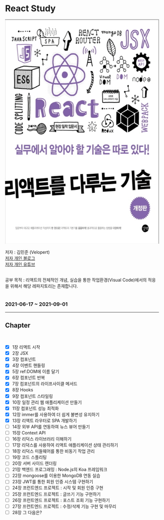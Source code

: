 # **React Study**

<p align="center">

<img src="https://github.com/dudwns9331/ReactStudy/blob/master/images/book.png" width="573px" height="735px">

</p>

저자 : 김민준 (Velopert)
<br>
[저자 개인 블로그](https://velopert.com/)
<br>
[저자 개인 유튜브](https://www.youtube.com/channel/UCmMgRlN-3GKQ_CH7cOtLdvg)

<br>
공부 목적 : 리액트의 전체적인 개념, 실습을 통한 작업환경(Visual Code)에서의 적응을 위해서 해당 레파지토리는 존재합니다.

<br>
<br>

### 2021-06-17 ~ 2021-09-01

---

## Chapter

<br/>

- [x] 1장 리액트 시작
- [x] 2장 JSX
- [x] 3장 컴포넌트
- [x] 4장 이벤트 핸들링
- [x] 5장 ref:DOM에 이름 달기
- [x] 6장 컴포넌트 반복
- [x] 7장 컴포넌트의 라이프사이클 메서드
- [x] 8장 Hooks
- [x] 9장 컴포넌트 스타일링
- [x] 10장 일정 관리 웹 애플리케이션 만들기
- [x] 11장 컴포넌트 성능 최적화
- [x] 12장 immer를 사용하여 더 쉽게 불변성 유지하기
- [x] 13장 리액트 라우터로 SPA 개발하기
- [ ] 14장 외부 API를 연동하여 뉴스 뷰어 만들기
- [ ] 15장 Context API
- [ ] 16장 리덕스 라이브러리 이해하기
- [ ] 17장 리덕스를 사용하여 리액트 애플리케이션 상태 관리하기
- [ ] 18장 리덕스 미들웨어를 통한 비동기 작업 관리
- [ ] 19장 코드 스플리팅
- [ ] 20장 서버 사이드 렌더링
- [ ] 21장 백엔드 프로그래밍 : Node.js의 Koa 프레임워크
- [ ] 22장 mongoose를 이용한 MongoDB 연동 실습
- [ ] 23장 JWT를 통한 회원 인증 시스템 구현하기
- [ ] 24장 프런트엔드 프로젝트 : 시작 및 회원 인증 구현
- [ ] 25장 프런트엔드 프로젝트 : 글쓰기 기능 구현하기
- [ ] 26장 프런트엔드 프로젝트 : 포스트 조회 기능 구현하기
- [ ] 27장 프런트엔드 프로젝트 : 수정/삭제 기능 구현 및 마무리
- [ ] 28장 그 다음은?
